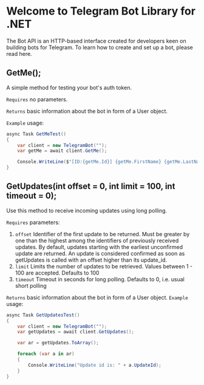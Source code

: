 # Welcome to Telegram Bot Library for .NET

The Bot API is an HTTP-based interface created for developers keen on building bots for Telegram. To learn how to create and set up a bot, please read here.

## GetMe();
A simple method for testing your bot's auth token.

`Requires` no parameters.

`Returns` basic information about the bot in form of a User object.

`Example` usage:
```csharp
async Task GetMeTest()
{
    var client = new TelegramBot("");
    var getMe = await client.GetMe();

    Console.WriteLine($"[ID:{getMe.Id}] {getMe.FirstName} {getMe.LastName} with username {getMe.Username}");
}
``` 


## GetUpdates(int offset = 0, int limit = 100, int timeout = 0);
Use this method to receive incoming updates using long polling.

`Requires` parameters:

1.  `offset` Identifier of the first update to be returned. Must be greater by one than the highest among the identifiers of previously received updates. By default, updates starting with the earliest unconfirmed update are returned. An update is considered confirmed as soon as getUpdates is called with an offset higher than its update_id.
2.  `limit` Limits the number of updates to be retrieved. Values between 1 - 100 are accepted. Defaults to 100
3.  `timeout` Timeout in seconds for long polling. Defaults to 0, i.e. usual short polling

`Returns` basic information about the bot in form of a User object.
`Example` usage:
```csharp
async Task GetUpdatesTest()
{
    var client = new TelegramBot("");
    var getUpdates = await client.GetUpdates();

    var ar = getUpdates.ToArray();

    foreach (var a in ar)
    {
        Console.WriteLine("Update id is: " + a.UpdateId);
    }
}
``` 


